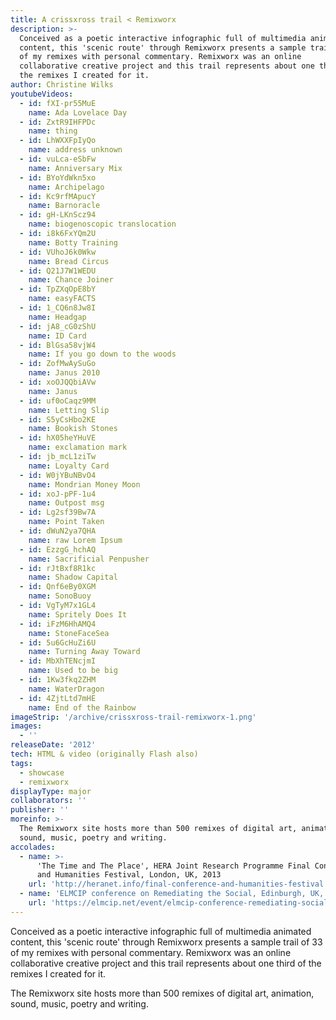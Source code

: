 ```yaml
---
title: A crissxross trail < Remixworx
description: >-
  Conceived as a poetic interactive infographic full of multimedia animated
  content, this 'scenic route' through Remixworx presents a sample trail of 33
  of my remixes with personal commentary. Remixworx was an online
  collaborative creative project and this trail represents about one third of
  the remixes I created for it.
author: Christine Wilks
youtubeVideos:
  - id: fXI-pr55MuE
    name: Ada Lovelace Day
  - id: ZxtR9IHFPDc
    name: thing
  - id: LhWXXFpIyQo
    name: address unknown
  - id: vuLca-eSbFw
    name: Anniversary Mix
  - id: BYoYdWkn5xo
    name: Archipelago
  - id: Kc9rfMApucY
    name: Barnoracle
  - id: gH-LKnScz94
    name: biogenoscopic translocation
  - id: i8k6FxYQm2U
    name: Botty Training
  - id: VUhoJ6k0Wkw
    name: Bread Circus
  - id: Q21J7W1WEDU
    name: Chance Joiner
  - id: TpZXqOpE8bY
    name: easyFACTS
  - id: 1_CQ6n8Jw8I
    name: Headgap
  - id: jA8_cG0zShU
    name: ID Card
  - id: BlGsa58vjW4
    name: If you go down to the woods
  - id: ZofMwAySuGo
    name: Janus 2010
  - id: xoOJQQbiAVw
    name: Janus
  - id: uf0oCaqz9MM
    name: Letting Slip
  - id: S5yCsHbo2KE
    name: Bookish Stones
  - id: hX05heYHuVE
    name: exclamation mark
  - id: jb_mcL1ziTw
    name: Loyalty Card
  - id: W0jYBuNBvO4
    name: Mondrian Money Moon
  - id: xoJ-pPF-1u4
    name: Outpost msg
  - id: Lg2sf39Bw7A
    name: Point Taken
  - id: dWuN2ya7QHA
    name: raw Lorem Ipsum
  - id: EzzgG_hchAQ
    name: Sacrificial Penpusher
  - id: rJtBxf8R1kc
    name: Shadow Capital
  - id: Qnf6eBy0XGM
    name: SonoBuoy
  - id: VgTyM7x1GL4
    name: Spritely Does It
  - id: iFzM6HhAMQ4
    name: StoneFaceSea
  - id: 5u6GcHuZi6U
    name: Turning Away Toward
  - id: MbXhTENcjmI
    name: Used to be big
  - id: 1Kw3fkq2ZHM
    name: WaterDragon
  - id: 4ZjtLtd7mHE
    name: End of the Rainbow
imageStrip: '/archive/crissxross-trail-remixworx-1.png'
images:
  - ''
releaseDate: '2012'
tech: HTML & video (originally Flash also)
tags:
  - showcase
  - remixworx
displayType: major
collaborators: ''
publisher: ''
moreinfo: >-
  The Remixworx site hosts more than 500 remixes of digital art, animation,
  sound, music, poetry and writing.
accolades:
  - name: >-
      'The Time and The Place', HERA Joint Research Programme Final Conference
      and Humanities Festival, London, UK, 2013
    url: 'http://heranet.info/final-conference-and-humanities-festival'
  - name: 'ELMCIP conference on Remediating the Social, Edinburgh, UK, 2012'
    url: 'https://elmcip.net/event/elmcip-conference-remediating-social'
---
```




Conceived as a poetic interactive infographic full of multimedia animated content, this 'scenic route' through Remixworx presents a sample trail of 33 of my remixes with personal commentary. Remixworx was an online collaborative creative project and this trail represents about one third of the remixes I created for it.

The Remixworx site hosts more than 500 remixes of digital art, animation, sound, music, poetry and writing.
